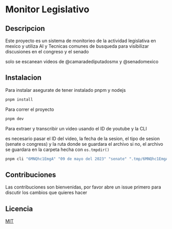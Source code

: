 # Monitor Legislativo

## Descripcion

Este proyecto es un sistema de monitorieo de la actividad legislativa en mexico y utiliza AI y Tecnicas comunes de busqueda para visibilizar discusiones en el congreso y el senado

solo se escanean videos de @camaradediputadosmx y @senadomexico
## Instalacion

Para instalar asegurate de tener instalado pnpm y nodejs

```bash
pnpm install
```

Para correr el proyecto

```bash
pnpm dev
```

Para extraer y transcribir un video usando el ID de youtube y la CLI

es necesario pasar el ID del video, la fecha de la sesion, el tipo de sesion (senate o congress) y la ruta donde se guardara el archivo si no, el archivo se guardara en la carpeta hecha con `os.tmpdir()`

```bash
pnpm cli "6MNQhc1EmgA" "09 de mayo del 2023" "senate" ".tmp/6MNQhc1EmgA"
```

## Contribuciones

Las contribuciones son bienvenidas, por favor abre un issue primero para discutir los cambios que quieres hacer

## Licencia

[MIT](https://choosealicense.com/licenses/mit/)

